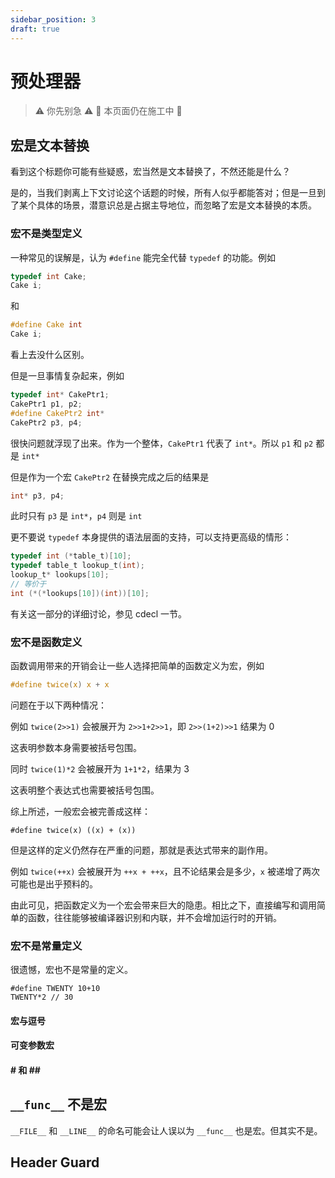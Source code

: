 ```yaml
---
sidebar_position: 3
draft: true
---
```


# 预处理器

> ⚠️ 你先别急 ⚠️ 🚧 本页面仍在施工中 🚧

## 宏是文本替换

看到这个标题你可能有些疑惑，宏当然是文本替换了，不然还能是什么？

是的，当我们剥离上下文讨论这个话题的时候，所有人似乎都能答对；但是一旦到了某个具体的场景，潜意识总是占据主导地位，而忽略了宏是文本替换的本质。

### 宏不是类型定义

一种常见的误解是，认为 `#define` 能完全代替 `typedef` 的功能。例如

```c
typedef int Cake;
Cake i;
```

和

```c
#define Cake int
Cake i;
```

看上去没什么区别。

但是一旦事情复杂起来，例如

```c
typedef int* CakePtr1;
CakePtr1 p1, p2;
#define CakePtr2 int*
CakePtr2 p3, p4;
```

很快问题就浮现了出来。作为一个整体，`CakePtr1` 代表了 `int*`。所以 `p1` 和 `p2` 都是 `int*`

但是作为一个宏 `CakePtr2` 在替换完成之后的结果是

```c
int* p3, p4;
```

此时只有 `p3` 是 `int*`，`p4` 则是 `int`

更不要说 `typedef`  本身提供的语法层面的支持，可以支持更高级的情形：

```c
typedef int (*table_t)[10];
typedef table_t lookup_t(int);
lookup_t* lookups[10];
// 等价于
int (*(*lookups[10])(int))[10];
```

有关这一部分的详细讨论，参见 cdecl 一节。

### 宏不是函数定义

函数调用带来的开销会让一些人选择把简单的函数定义为宏，例如

```c
#define twice(x) x + x
```

问题在于以下两种情况：

例如 `twice(2>>1)` 会被展开为 `2>>1+2>>1`，即 `2>>(1+2)>>1` 结果为 0

这表明参数本身需要被括号包围。

同时 `twice(1)*2` 会被展开为 `1+1*2`，结果为 3

这表明整个表达式也需要被括号包围。 

综上所述，一般宏会被完善成这样：

```
#define twice(x) ((x) + (x))
```

但是这样的定义仍然存在严重的问题，那就是表达式带来的副作用。

例如 `twice(++x)` 会被展开为 `++x + ++x`，且不论结果会是多少，`x` 被递增了两次可能也是出乎预料的。 

由此可见，把函数定义为一个宏会带来巨大的隐患。相比之下，直接编写和调用简单的函数，往往能够被编译器识别和内联，并不会增加运行时的开销。

### 宏不是常量定义

很遗憾，宏也不是常量的定义。

```
#define TWENTY 10+10
TWENTY*2 // 30
```

#### 宏与逗号

#### 可变参数宏

#### \# 和 \#\#

## `__func__` 不是宏

`__FILE__` 和 `__LINE__` 的命名可能会让人误以为 `__func__` 也是宏。但其实不是。

## Header Guard